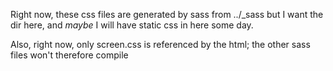 Right now, these css files are generated by sass from ../_sass but I want the dir here, and *maybe* I will have static css in here some day.

Also, right now, only screen.css is referenced by the html; the other sass files won't therefore compile